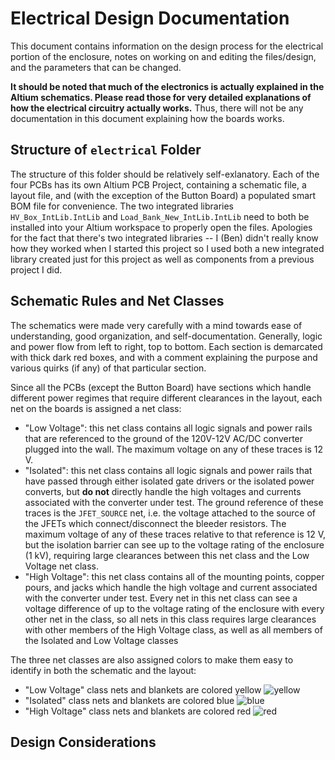 # Electrical Design Documentation

This document contains information on the design process for the electrical portion of the enclosure, notes on working on and editing the files/design, and the parameters that can be changed.

**It should be noted that much of the electronics is actually explained in the Altium schematics. Please read those for very detailed explanations of how the electrical circuitry actually works.** Thus, there will not be any documentation in this document explaining how the boards works.

## Structure of `electrical` Folder

The structure of this folder should be relatively self-exlanatory. Each of the four PCBs has its own Altium PCB Project, containing a schematic file, a layout file, and (with the exception of the Button Board) a populated smart BOM file for convenience. The two integrated libraries `HV_Box_IntLib.IntLib` and `Load_Bank_New_IntLib.IntLib` need to both be installed into your Altium workspace to properly open the files. Apologies for the fact that there's two integrated libraries -- I (Ben) didn't really know how they worked when I started this project so I used both a new integrated library created just for this project as well as components from a previous project I did.

## Schematic Rules and Net Classes

The schematics were made very carefully with a mind towards ease of understanding, good organization, and self-documentation. Generally, logic and power flow from left to right, top to bottom. Each section is demarcated with thick dark red boxes, and with a comment explaining the purpose and various quirks (if any) of that particular section.

Since all the PCBs (except the Button Board) have sections which handle different power regimes that require different clearances in the layout, each net on the boards is assigned a net class:

- "Low Voltage": this net class contains all logic signals and power rails that are referenced to the ground of the 120V-12V AC/DC converter plugged into the wall. The maximum voltage on any of these traces is 12 V.
- "Isolated": this net class contains all logic signals and power rails that have passed through either isolated gate drivers or the isolated power converts, but **do not** directly handle the high voltages and currents associated with the converter under test. The ground reference of these traces is the `JFET_SOURCE` net, i.e. the voltage attached to the source of the JFETs which connect/disconnect the bleeder resistors. The maximum voltage of any of these traces relative to that reference is 12 V, but the isolation barrier can see up to the voltage rating of the enclosure (1 kV), requiring large clearances between this net class and the Low Voltage net class.
- "High Voltage": this net class contains all of the mounting points, copper pours, and jacks which handle the high voltage and current associated with the converter under test. Every net in this net class can see a voltage difference of up to the voltage rating of the enclosure with every other net in the class, so all nets in this class requires large clearances with other members of the High Voltage class, as well as all members of the Isolated and Low Voltage classes

The three net classes are also assigned colors to make them easy to identify in both the schematic and the layout:

- "Low Voltage" class nets and blankets are colored yellow ![yellow](https://placehold.co/15x15/fffe01/fffe01.png)
- "Isolated" class nets and blankets are colored blue ![blue](https://placehold.co/15x15/6e6eff/6e6eff.png)
- "High Voltage" class nets and blankets are colored red ![red](https://placehold.co/15x15/ff6f6f/ff6f6f.png)

## Design Considerations
